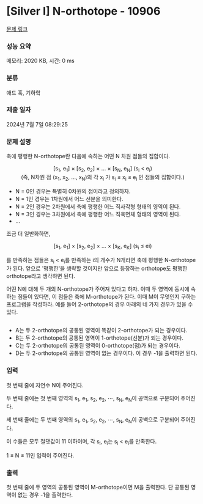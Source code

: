 # [Silver I] N-orthotope - 10906 

[문제 링크](https://www.acmicpc.net/problem/10906) 

### 성능 요약

메모리: 2020 KB, 시간: 0 ms

### 분류

애드 혹, 기하학

### 제출 일자

2024년 7월 7일 08:29:25

### 문제 설명

<p>축에 평행한 N-orthotope란 다음에 속하는 어떤 N 차원 점들의 집합이다.</p>

<p style="text-align: center;">[s<sub>1</sub>, e<sub>1</sub>] × [s<sub>2</sub>, e<sub>2</sub>] × ... × [s<sub>N</sub>, e<sub>N</sub>] (s<sub>i</sub> < e<sub>i</sub>)<br>
(즉, N차원 점 (x<sub>1</sub>, x<sub>2</sub>, ..., x<sub>N</sub>)의 각 x<sub>i</sub> 가 s<sub>i</sub> ≤ x<sub>i</sub> ≤ e<sub>i</sub> 인 점들의 집합이다.)</p>

<ul>
	<li>N = 0인 경우는 특별히 0차원의 점이라고 정의하자. </li>
	<li>N = 1인 경우는 1차원에서 어느 선분을 의미한다. </li>
	<li>N = 2인 경우는 2차원에서 축에 평행한 어느 직사각형 형태의 영역이 된다. </li>
	<li>N = 3인 경우는 3차원에서 축에 평행한 어느 직육면체 형태의 영역이 된다. </li>
	<li>...</li>
</ul>

<p>조금 더 일반화하면,</p>

<p style="text-align: center;">[s<sub>1</sub>, e<sub>1</sub>] × [s<sub>2</sub>, e<sub>2</sub>] × ... × [s<sub>K</sub>, e<sub>K</sub>] (s<sub>i</sub> ≤ ei)</p>

<p>를 만족하는 점들은 s<sub>i</sub> < e<sub>i</sub>를 만족하는 i의 개수가 N개라면 축에 평행한 N-orthotope가 된다. 앞으로 '평행한'을 생략할 것이지만 앞으로 등장하는 orthotope도 평행한 orthotope라고 생각하면 된다.</p>

<p>어떤 N에 대해 두 개의 N-orthotope가 주어져 있다고 하자. 이때 두 영역에 동시에 속하는 점들이 있다면, 이 점들은 축에 M-orthotope가 된다. 이때 M이 무엇인지 구하는 프로그램을 작성하라. 예를 들어 2-orthotope의 경우 아래의 네 가지 경우가 있을 수 있다.</p>

<p style="text-align: center;"><img alt="" src=""></p>

<ul>
	<li>A는 두 2-orthotope의 공통된 영역이 똑같이 2-orthotope가 되는 경우이다. </li>
	<li>B는 두 2-orthotope의 공통된 영역이 1-orthotope(선분)가 되는 경우이다.</li>
	<li>C는 두 2-orthotope의 공통된 영역이 0-orthotope(점)가 되는 경우이다.</li>
	<li>D는 두 2-orthotope의 공통된 영역이 없는 경우이다. 이 경우 -1을 출력하면 된다.</li>
</ul>

### 입력 

 <p>첫 번째 줄에 자연수 N이 주어진다.</p>

<p>두 번째 줄에는 첫 번째 영역의 s<sub>1</sub>, e<sub>1</sub>, s<sub>2</sub>, e<sub>2</sub>, ⋯, s<sub>N</sub>, e<sub>N</sub>이 공백으로 구분되어 주어진다.</p>

<p>세 번째 줄에는 두 번째 영역의 s<sub>1</sub>, e<sub>1</sub>, s<sub>2</sub>, e<sub>2</sub>, ⋯, s<sub>N</sub>, e<sub>N</sub>이 공백으로 구분되어 주어진다.</p>

<p>이 수들은 모두 절댓값이 11 이하이며, 각 s<sub>i</sub>, e<sub>i</sub>는 s<sub>i</sub> < e<sub>i</sub>를 만족한다.</p>

<p>1 ≤ N ≤ 11인 입력이 주어진다.</p>

### 출력 

 <p>첫 번째 줄에 두 영역의 공통된 영역이 M-orthotope이면 M을 출력한다. 단 공통된 영역이 없는 경우 -1을 출력한다.</p>

